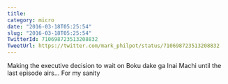 ```yaml
---
title: 
category: micro
date: "2016-03-18T05:25:54"
slug: "2016-03-18T05:25:54"
TwitterId: 710698723513208832
TweetUrl: https://twitter.com/mark_philpot/status/710698723513208832
---
```


Making the executive decision to wait on Boku dake ga Inai Machi until the last
episode airs... For my sanity
